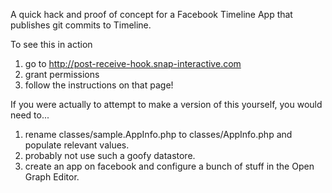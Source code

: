 A quick hack and proof of concept for a Facebook Timeline App that publishes git commits to Timeline.

To see this in action
1. go to http://post-receive-hook.snap-interactive.com
2. grant permissions
3. follow the instructions on that page!

If you were actually to attempt to make a version of this yourself, you would need to...
1. rename classes/sample.AppInfo.php to classes/AppInfo.php and populate relevant values.
2. probably not use such a goofy datastore.
3. create an app on facebook and configure a bunch of stuff in the Open Graph Editor.